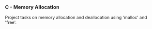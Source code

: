 ### C - Memory Allocation
Project tasks on memory allocation and deallocation using 'malloc' and 'free'.